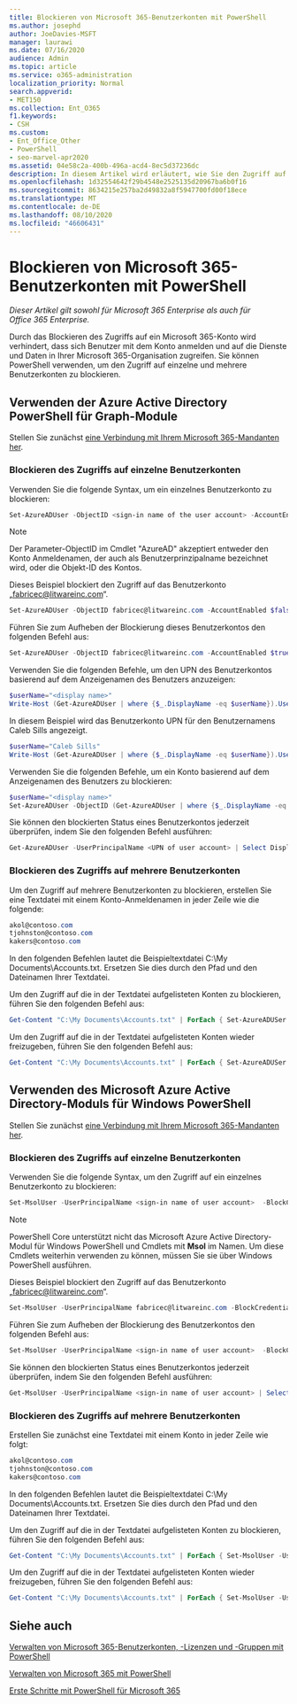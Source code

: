 ```yaml
---
title: Blockieren von Microsoft 365-Benutzerkonten mit PowerShell
ms.author: josephd
author: JoeDavies-MSFT
manager: laurawi
ms.date: 07/16/2020
audience: Admin
ms.topic: article
ms.service: o365-administration
localization_priority: Normal
search.appverid:
- MET150
ms.collection: Ent_O365
f1.keywords:
- CSH
ms.custom:
- Ent_Office_Other
- PowerShell
- seo-marvel-apr2020
ms.assetid: 04e58c2a-400b-496a-acd4-8ec5d37236dc
description: In diesem Artikel wird erläutert, wie Sie den Zugriff auf Microsoft 365-Konten mithilfe von PowerShell blockieren und aufheben.
ms.openlocfilehash: 1d32554642f29b4548e2525135d20967ba6b0f16
ms.sourcegitcommit: 8634215e257ba2d49832a8f5947700fd00f18ece
ms.translationtype: MT
ms.contentlocale: de-DE
ms.lasthandoff: 08/10/2020
ms.locfileid: "46606431"
---
```

# <a name="block-microsoft-365-user-accounts-with-powershell"></a>Blockieren von Microsoft 365-Benutzerkonten mit PowerShell

*Dieser Artikel gilt sowohl für Microsoft 365 Enterprise als auch für Office 365 Enterprise.*

Durch das Blockieren des Zugriffs auf ein Microsoft 365-Konto wird verhindert, dass sich Benutzer mit dem Konto anmelden und auf die Dienste und Daten in Ihrer Microsoft 365-Organisation zugreifen. Sie können PowerShell verwenden, um den Zugriff auf einzelne und mehrere Benutzerkonten zu blockieren.

## <a name="use-the-azure-active-directory-powershell-for-graph-module"></a>Verwenden der Azure Active Directory PowerShell für Graph-Module

Stellen Sie zunächst [eine Verbindung mit Ihrem Microsoft 365-Mandanten her](connect-to-office-365-powershell.md#connect-with-the-azure-active-directory-powershell-for-graph-module).
 
### <a name="block-access-to-individual-user-accounts"></a>Blockieren des Zugriffs auf einzelne Benutzerkonten

Verwenden Sie die folgende Syntax, um ein einzelnes Benutzerkonto zu blockieren:
  
```powershell
Set-AzureADUser -ObjectID <sign-in name of the user account> -AccountEnabled $false
```

> [!NOTE]
> Der Parameter-ObjectID im Cmdlet "AzureAD" akzeptiert entweder den Konto Anmeldenamen, der auch als Benutzerprinzipalname bezeichnet wird, oder die Objekt-ID des Kontos. 
  
Dieses Beispiel blockiert den Zugriff auf das Benutzerkonto „fabricec@litwareinc.com“.
  
```powershell
Set-AzureADUser -ObjectID fabricec@litwareinc.com -AccountEnabled $false
```

Führen Sie zum Aufheben der Blockierung dieses Benutzerkontos den folgenden Befehl aus:
  
```powershell
Set-AzureADUser -ObjectID fabricec@litwareinc.com -AccountEnabled $true
```

Verwenden Sie die folgenden Befehle, um den UPN des Benutzerkontos basierend auf dem Anzeigenamen des Benutzers anzuzeigen:
  
```powershell
$userName="<display name>"
Write-Host (Get-AzureADUser | where {$_.DisplayName -eq $userName}).UserPrincipalName

```

In diesem Beispiel wird das Benutzerkonto UPN für den Benutzernamens Caleb Sills angezeigt.
  
```powershell
$userName="Caleb Sills"
Write-Host (Get-AzureADUser | where {$_.DisplayName -eq $userName}).UserPrincipalName
```

Verwenden Sie die folgenden Befehle, um ein Konto basierend auf dem Anzeigenamen des Benutzers zu blockieren:
  
```powershell
$userName="<display name>"
Set-AzureADUser -ObjectID (Get-AzureADUser | where {$_.DisplayName -eq $userName}).UserPrincipalName -AccountEnabled $false

```

Sie können den blockierten Status eines Benutzerkontos jederzeit überprüfen, indem Sie den folgenden Befehl ausführen:
  
```powershell
Get-AzureADUser -UserPrincipalName <UPN of user account> | Select DisplayName,AccountEnabled
```

### <a name="block-access-to-multiple-user-accounts"></a>Blockieren des Zugriffs auf mehrere Benutzerkonten

Um den Zugriff auf mehrere Benutzerkonten zu blockieren, erstellen Sie eine Textdatei mit einem Konto-Anmeldenamen in jeder Zeile wie die folgende:
    
  ```powershell
akol@contoso.com
tjohnston@contoso.com
kakers@contoso.com
  ```

In den folgenden Befehlen lautet die Beispieltextdatei C:\My Documents\Accounts.txt. Ersetzen Sie dies durch den Pfad und den Dateinamen Ihrer Textdatei.
  
Um den Zugriff auf die in der Textdatei aufgelisteten Konten zu blockieren, führen Sie den folgenden Befehl aus:
    
```powershell
Get-Content "C:\My Documents\Accounts.txt" | ForEach { Set-AzureADUSer -ObjectID $_ -AccountEnabled $false }
```

Um den Zugriff auf die in der Textdatei aufgelisteten Konten wieder freizugeben, führen Sie den folgenden Befehl aus:
    
```powershell
Get-Content "C:\My Documents\Accounts.txt" | ForEach { Set-AzureADUSer -ObjectID $_ -AccountEnabled $true }
```

## <a name="use-the-microsoft-azure-active-directory-module-for-windows-powershell"></a>Verwenden des Microsoft Azure Active Directory-Moduls für Windows PowerShell

Stellen Sie zunächst [eine Verbindung mit Ihrem Microsoft 365-Mandanten her](connect-to-office-365-powershell.md#connect-with-the-microsoft-azure-active-directory-module-for-windows-powershell).
    
### <a name="block-access-to-individual-user-accounts"></a>Blockieren des Zugriffs auf einzelne Benutzerkonten

Verwenden Sie die folgende Syntax, um den Zugriff auf ein einzelnes Benutzerkonto zu blockieren:
  
```powershell
Set-MsolUser -UserPrincipalName <sign-in name of user account>  -BlockCredential $true
```

>[!Note]
>PowerShell Core unterstützt nicht das Microsoft Azure Active Directory-Modul für Windows PowerShell und Cmdlets mit **Msol** im Namen. Um diese Cmdlets weiterhin verwenden zu können, müssen Sie sie über Windows PowerShell ausführen.
>

Dieses Beispiel blockiert den Zugriff auf das Benutzerkonto „fabricec@litwareinc.com“.
  
```powershell
Set-MsolUser -UserPrincipalName fabricec@litwareinc.com -BlockCredential $true
```

Führen Sie zum Aufheben der Blockierung des Benutzerkontos den folgenden Befehl aus:
  
```powershell
Set-MsolUser -UserPrincipalName <sign-in name of user account>  -BlockCredential $false
```

Sie können den blockierten Status eines Benutzerkontos jederzeit überprüfen, indem Sie den folgenden Befehl ausführen:
  
```powershell
Get-MsolUser -UserPrincipalName <sign-in name of user account> | Select DisplayName,BlockCredential
```

### <a name="block-access-to-multiple-user-accounts"></a>Blockieren des Zugriffs auf mehrere Benutzerkonten

Erstellen Sie zunächst eine Textdatei mit einem Konto in jeder Zeile wie folgt:
    
```powershell
akol@contoso.com
tjohnston@contoso.com
kakers@contoso.com
```

In den folgenden Befehlen lautet die Beispieltextdatei C:\My Documents\Accounts.txt. Ersetzen Sie dies durch den Pfad und den Dateinamen Ihrer Textdatei.
    
Um den Zugriff auf die in der Textdatei aufgelisteten Konten zu blockieren, führen Sie den folgenden Befehl aus:
    
  ```powershell
  Get-Content "C:\My Documents\Accounts.txt" | ForEach { Set-MsolUser -UserPrincipalName $_ -BlockCredential $true }
  ```
Um den Zugriff auf die in der Textdatei aufgelisteten Konten wieder freizugeben, führen Sie den folgenden Befehl aus:
    
  ```powershell
  Get-Content "C:\My Documents\Accounts.txt" | ForEach { Set-MsolUser -UserPrincipalName $_ -BlockCredential $false }
  ```

## <a name="see-also"></a>Siehe auch

[Verwalten von Microsoft 365-Benutzerkonten, -Lizenzen und -Gruppen mit PowerShell](manage-user-accounts-and-licenses-with-office-365-powershell.md)
  
[Verwalten von Microsoft 365 mit PowerShell](manage-office-365-with-office-365-powershell.md)
  
[Erste Schritte mit PowerShell für Microsoft 365](getting-started-with-office-365-powershell.md)

